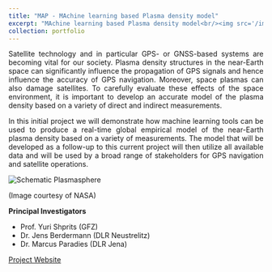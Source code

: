 ```yaml
---
title: "MAP - MAchine learning based Plasma density model"
excerpt: "MAchine learning based Plasma density model<br/><img src='/images/csm_Schematic_plasmasphere_9d0839c6bd.jpg'><br/>Image courtesy of NASA"
collection: portfolio
---
```


<p align="justify">
Satellite technology and in particular GPS- or GNSS-based systems are becoming vital for our society. Plasma density structures in the near-Earth space can significantly influence the propagation of GPS signals and hence influence the accuracy of GPS navigation. Moreover, space plasmas can also damage satellites. To carefully evaluate these effects of the space environment, it is important to develop an accurate model of the plasma density based on a variety of direct and indirect measurements.
</p>

<p align="justify">
In this initial project we will demonstrate how machine learning tools can be used to produce a real-time global empirical model of the near-Earth plasma density based on a variety of measurements. The model that will be developed as a follow-up to this current project will then utilize all available data and will be used by a broad range of stakeholders for GPS navigation and satellite operations.
</p>

![Schematic Plasmasphere](https://marcusparadies.github.io/images/csm_Schematic_plasmasphere_9d0839c6bd.jpg)

(Image courtesy of NASA)

**Principal Investigators**
* Prof. Yuri Shprits (GFZ) 
* Dr. Jens Berdermann (DLR Neustrelitz) 
* Dr. Marcus Paradies (DLR Jena)

[Project Website](https://www.plasmamap.de/)
